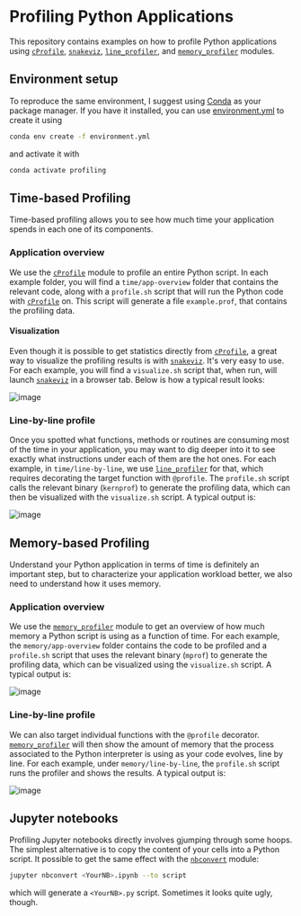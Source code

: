 # Profiling Python Applications

This repository contains examples on how to profile Python applications using [`cProfile`](https://docs.python.org/3/library/profile.html#module-cProfile), [`snakeviz`](http://jiffyclub.github.io/snakeviz/), [`line_profiler`](https://github.com/pyutils/line_profiler), and [`memory_profiler`](https://pypi.org/project/memory-profiler/) modules.

## Environment setup
To reproduce the same environment, I suggest using [Conda](https://docs.conda.io/projects/conda/en/latest/index.html) as your package manager. If you have it installed, you can use [environment.yml](./environment.yml) to create it using
```bash
conda env create -f environment.yml
```
and activate it with
```bash
conda activate profiling
```

## Time-based Profiling
Time-based profiling allows you to see how much time your application spends in each one of its components. 

### Application overview
We use the [`cProfile`](https://docs.python.org/3/library/profile.html#module-cProfile) module to profile an entire Python script. In each example folder, you will find a `time/app-overview` folder that contains the relevant code, along with a `profile.sh` script that will run the Python code with [`cProfile`](https://docs.python.org/3/library/profile.html#module-cProfile) on. This script will generate a file `example.prof`, that contains the profiling data.

#### Visualization
Even though it is possible to get statistics directly from [`cProfile`](https://docs.python.org/3/library/profile.html#module-cProfile), a great way to visualize the profiling results is with [`snakeviz`](http://jiffyclub.github.io/snakeviz/). It's very easy to use. For each example, you will find a `visualize.sh` script that, when run, will launch [`snakeviz`](http://jiffyclub.github.io/snakeviz/) in a browser tab. Below is how a typical result looks:

![image](https://user-images.githubusercontent.com/84105092/168884846-dd00fb5b-66f8-43f9-80e3-2db988e120f9.png)


### Line-by-line profile
Once you spotted what functions, methods or routines are consuming most of the time in your application, you may want to dig deeper into it to see exactly what instructions under each of them are the hot ones. For each example, in `time/line-by-line`, we use [`line_profiler`](https://github.com/pyutils/line_profiler) for that, which requires decorating the target function with `@profile`. The `profile.sh` script calls the relevant binary (`kernprof`) to generate the profiling data, which can then be visualized with the `visualize.sh` script. A typical output is:

![image](https://user-images.githubusercontent.com/84105092/168885257-e44b60fc-03f3-413c-83fc-a1920678e999.png)


## Memory-based Profiling
Understand your Python application in terms of time is definitely an important step, but to characterize your application workload better, we also need to understand how it uses memory. 

### Application overview
We use the [`memory_profiler`](https://pypi.org/project/memory-profiler/) module to get an overview of how much memory a Python script is using as a function of time. For each example, the `memory/app-overview` folder contains the code to be profiled and a `profile.sh` script that uses the relevant binary (`mprof`) to generate the profiling data, which can be visualized using the `visualize.sh` script. A typical output is:

![image](https://user-images.githubusercontent.com/84105092/168886421-18e657d5-f81b-4c82-a54c-2265e06ba901.png)

### Line-by-line profile
We can also target individual functions with the `@profile` decorator. [`memory_profiler`](https://pypi.org/project/memory-profiler/) will then show the amount of memory that the process associated to the Python interpreter is using as your code evolves, line by line. For each example, under `memory/line-by-line`, the `profile.sh` script runs the profiler and shows the results. A typical output is:

![image](https://user-images.githubusercontent.com/84105092/168887141-c6379677-7cb1-4387-9349-772dd9ba145e.png)


## Jupyter notebooks
Profiling Jupyter notebooks directly involves gjumping through some hoops. The simplest alternative is to copy the content of your cells into a Python script. It possible to get the same effect with the [`nbconvert`](https://nbconvert.readthedocs.io/en/latest/index.html) module:

```bash
jupyter nbconvert <YourNB>.ipynb --to script
```

which will generate a `<YourNB>.py` script. Sometimes it looks quite ugly, though.
